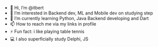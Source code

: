 - 👋 Hi, I’m @itbert
- 👀 I’m interested in Backend dev, ML and Mobile dev on studying step
- 🌱 I’m currently learning Python, Java Backend developing and Dart
- 📫 How to reach me via my links in profile
- ⚡ Fun fact: i like playing table tennis
- 💻 I also superficially study Delphi, JS
